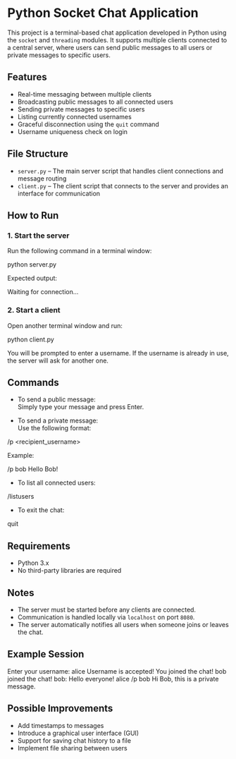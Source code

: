 
# Python Socket Chat Application

This project is a terminal-based chat application developed in Python using the `socket` and `threading` modules. It supports multiple clients connected to a central server, where users can send public messages to all users or private messages to specific users.

## Features

- Real-time messaging between multiple clients
- Broadcasting public messages to all connected users
- Sending private messages to specific users
- Listing currently connected usernames
- Graceful disconnection using the `quit` command
- Username uniqueness check on login

## File Structure

- `server.py` – The main server script that handles client connections and message routing
- `client.py` – The client script that connects to the server and provides an interface for communication

## How to Run

### 1. Start the server

Run the following command in a terminal window:

python server.py


Expected output:

Waiting for connection...


### 2. Start a client

Open another terminal window and run:

python client.py


You will be prompted to enter a username. If the username is already in use, the server will ask for another one.

## Commands

- To send a public message:  
  Simply type your message and press Enter.

- To send a private message:  
  Use the following format:

/p <recipient_username> <message>


Example:

/p bob Hello Bob!


- To list all connected users:

/listusers


- To exit the chat:

quit


## Requirements

- Python 3.x
- No third-party libraries are required

## Notes

- The server must be started before any clients are connected.
- Communication is handled locally via `localhost` on port `8080`.
- The server automatically notifies all users when someone joins or leaves the chat.

## Example Session

Enter your username: alice Username is accepted! You joined the chat! bob joined the chat! bob: Hello everyone! alice /p bob Hi Bob, this is a private message.


## Possible Improvements

- Add timestamps to messages
- Introduce a graphical user interface (GUI)
- Support for saving chat history to a file
- Implement file sharing between users



